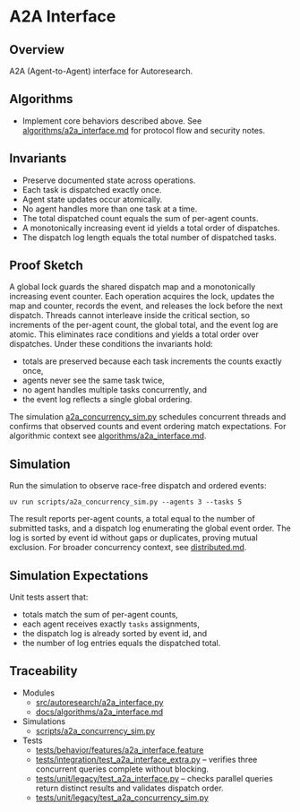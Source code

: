 # A2A Interface

## Overview

A2A (Agent-to-Agent) interface for Autoresearch.

## Algorithms

- Implement core behaviors described above. See
  [algorithms/a2a_interface.md][a1] for protocol flow and security notes.

## Invariants

- Preserve documented state across operations.
- Each task is dispatched exactly once.
- Agent state updates occur atomically.
- No agent handles more than one task at a time.
- The total dispatched count equals the sum of per-agent counts.
- A monotonically increasing event id yields a total order of dispatches.
- The dispatch log length equals the total number of dispatched tasks.

## Proof Sketch

A global lock guards the shared dispatch map and a monotonically increasing
event counter. Each operation acquires the lock, updates the map and counter,
records the event, and releases the lock before the next dispatch. Threads
cannot interleave inside the critical section, so increments of the per-agent
count, the global total, and the event log are atomic. This eliminates race
conditions and yields a total order over dispatches. Under these conditions
the invariants hold:

- totals are preserved because each task increments the counts exactly once,
- agents never see the same task twice,
- no agent handles multiple tasks concurrently, and
- the event log reflects a single global ordering.

The simulation [a2a_concurrency_sim.py][s1] schedules concurrent threads and
confirms that observed counts and event ordering match expectations. For
algorithmic context see [algorithms/a2a_interface.md][a1].

## Simulation

Run the simulation to observe race-free dispatch and ordered events:

```
uv run scripts/a2a_concurrency_sim.py --agents 3 --tasks 5
```

The result reports per-agent counts, a total equal to the number of submitted
tasks, and a dispatch log enumerating the global event order. The log is
sorted by event id without gaps or duplicates, proving mutual exclusion.
For broader concurrency context, see [distributed.md](distributed.md).

## Simulation Expectations

Unit tests assert that:

- totals match the sum of per-agent counts,
- each agent receives exactly ``tasks`` assignments,
- the dispatch log is already sorted by event id, and
- the number of log entries equals the dispatched total.

## Traceability


- Modules
  - [src/autoresearch/a2a_interface.py][m1]
  - [docs/algorithms/a2a_interface.md][a1]
- Simulations
  - [scripts/a2a_concurrency_sim.py][s1]
- Tests
  - [tests/behavior/features/a2a_interface.feature][t1]
  - [tests/integration/test_a2a_interface_extra.py][t2] – verifies three
    concurrent queries complete without blocking.
  - [tests/unit/legacy/test_a2a_interface.py][t3] – checks parallel queries return
    distinct results and validates dispatch order.
  - [tests/unit/legacy/test_a2a_concurrency_sim.py][t4]

[m1]: ../../src/autoresearch/a2a_interface.py
[a1]: ../algorithms/a2a_interface.md
[s1]: ../../scripts/a2a_concurrency_sim.py
[t1]: ../../tests/behavior/features/a2a_interface.feature
[t2]: ../../tests/integration/test_a2a_interface_extra.py
[t3]: ../../tests/unit/legacy/test_a2a_interface.py
[t4]: ../../tests/unit/legacy/test_a2a_concurrency_sim.py
